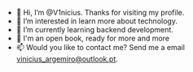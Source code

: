 - 👋 Hi, I’m @V1nicius. Thanks for visiting my profile.
- 👀 I’m interested in learn more about technology.
- 🌱 I’m currently learning backend development.
- 💞️ I'm an open book, ready for more and more
- 📫 Would you like to contact me? Send me a email vinicius_argemiro@outlook.pt.

<!---
SrV1nicius/SrV1nicius is a ✨ special ✨ repository because its `README.md` (this file) appears on your GitHub profile.
You can click the Preview link to take a look at your changes.
--->
